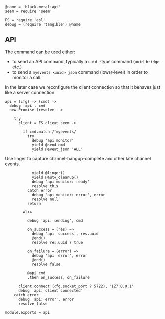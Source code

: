    @name = 'black-metal:api'
    seem = require 'seem'

    FS = require 'esl'
    debug = (require 'tangible') @name

API
---

The command can be used either:
- to send an API command, typically a `uuid_`-type command (`uuid_bridge` etc.)
- to send a `myevents <uuid> json` command (lower-level) in order to monitor a call.

In the later case we reconfigure the client connection so that it behaves just like a server connection.

    api = (cfg) -> (cmd) ->
      debug 'api', cmd
      new Promise (resolve) ->

        try
          client = FS.client seem ->

            if cmd.match /^myevents/
              try
                debug 'api monitor'
                yield @send cmd
                yield @event_json 'ALL'

Use linger to capture channel-hangup-complete and other late channel events.

                yield @linger()
                yield @auto_cleanup()
                debug 'api monitor: ready'
                resolve this
              catch error
                debug 'api monitor: error', error
                resolve null
              return

            else

              debug 'api: sending', cmd

              on_success = (res) =>
                debug 'api: success', res.uuid
                @end()
                resolve res.uuid ? true

              on_failure = (error) =>
                debug 'api: error', error
                @end()
                resolve false

              @api cmd
              .then on_success, on_failure

          client.connect (cfg.socket_port ? 5722), '127.0.0.1'
          debug 'api: client connected'
        catch error
          debug 'api: error', error
          resolve false

    module.exports = api
